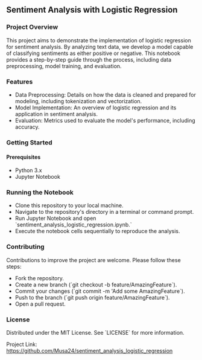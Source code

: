 <h2> Sentiment Analysis with Logistic Regression</h2>
<h3>Project Overview</h3>
<p>This project aims to demonstrate the implementation of logistic regression for sentiment analysis. By analyzing text data, we develop a 
  model capable of classifying sentiments as either positive or negative. This notebook provides a step-by-step 
  guide through the process, including data preprocessing, model training, and evaluation.
</p>

<h3>Features</h3>
<ul>
  <li>Data Preprocessing: Details on how the data is cleaned and prepared for modeling, including tokenization and vectorization.</li>
  <li>Model Implementation: An overview of logistic regression and its application in sentiment analysis.</li>
  <li>Evaluation: Metrics used to evaluate the model's performance, including accuracy.</li>
</ul>

<h3>Getting Started</h3>
<h4>Prerequisites</h4>
<ul>
  <li>Python 3.x</li>
  <li>Jupyter Notebook</li>
</ul>

<h3>Running the Notebook</h3>
<ul>
  <li>Clone this repository to your local machine.</li>
  <li>Navigate to the repository's directory in a terminal or command prompt.</li>
  <li>Run Jupyter Notebook and open `sentiment_analysis_logistic_regression.ipynb.`</li>
  <li>Execute the notebook cells sequentially to reproduce the analysis.</li>
</ul>

<h3>Contributing</h3>
<p>Contributions to improve the project are welcome. Please follow these steps:</p>
<ul>
  <li>Fork the repository.</li>
  <li>Create a new branch (`git checkout -b feature/AmazingFeature`).</li>
  <li>Commit your changes (`git commit -m 'Add some AmazingFeature`).</li>
  <li>Push to the branch (`git push origin feature/AmazingFeature`).</li>
  <li>Open a pull request.</li>
</ul>

<h3>License</h3>
<p>Distributed under the MIT License. See `LICENSE` for more information.</p>

<p>Project Link: <a href= "https://github.com/Musa24/sentiment_analysis_logistic_regression" >https://github.com/Musa24/sentiment_analysis_logistic_regression</a></p>








